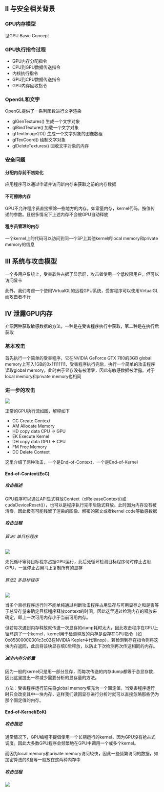 ## II 与安全相关背景

### GPU内存模型

见GPU Basic Concept

### GPU执行指令过程

* GPU内存分配指令
* CPU到GPU数据传送指令
* 内核执行指令
* GPU到CPU数据传送指令
* GPU内存回收指令

### OpenGL和文字

OpenGL提供了一系列函数进行文字渲染

* glGenTextures()  生成一个文字对象
* glBindTexture()  加载一个文字对象
* glTextImage2D()  生成一个文字对象的图像数组
* glTexCoord()  绘制文字对象
* glDeleteTextures()  回收文字对象的内存

### 安全问题

#### 分配内存前不初始化

应用程序可以通过申请并访问新内存来获取之前的内存数据

#### 不可擦除内存

GPU不允许程序员直接擦除一些地方的内存，如常量内存，kernel代码，按值传递的参数。且很多情况下上述内存不会被GPU自动释放

#### 程序员管理的内存

一个kernel上的代码可以访问到同一个SP上其他kernel的local memory和private memory的信息

## III 系统与攻击模型

一个多用户系统上，受害软件占据了显示屏，攻击者使用一个低权限用户，但可以访问显卡

此外，我们考虑一个使用VirtualGL的远程GPU系统，受害程序可以使用VirtualGL而攻击者不行

## IV 泄露GPU内存

介绍两种获取敏感数据的方法，一种是在受害程序执行中获取，第二种是在执行后获取

### 基本攻击

首先执行一个简单的受害程序，它在NVIDIA GeForce GTX 780的3GB global memory上写入1GB的0x11111111，受害程序执行完后，执行一个简单的攻击程序读取global memory，此时由于显存没有被清零，因此有敏感数据被泄露。对于local memory和private memory也相同

### 进一步的攻击

![](pic\gpu_sidechannel_2_1.png)

正常的GPU执行流如图，解释如下

* CC Create Context
* AM Allocate Memory
* HD copy data CPU -> GPU
* EK Execute Kernel
* DH copy data GPU -> CPU
* FM Free Memory
* DC Delete Context

这里介绍了两种攻击，一个是End-of-Context，一个是End-of-Kernel

#### End-of-Context(EoC)

##### 攻击描述

GPU程序可以通过API显式释放Context（clReleaseContext()或cudaDeviceReset()），也可以是程序执行完毕后隐式释放。此时因为内存没有被清零，因此极有可能残留了渲染的图像、解密的密文或者kernel code等敏感数据

##### 攻击过程

###### 算法1 单目标程序

![](pic\gpu_sidechannel_2_2.png)

先死循环等待目标程序占据GPU运行，此后死循环检测目标程序何时停止占用GPU，一旦停止占用马上复制所有的显存

###### 算法2 多目标程序

![](pic\gpu_sidechannel_2_3.png)

当多个目标程序运行时不能单纯通过判断攻击程序占用显存与可用显存之和是否等于总显存量来确定目标程序释放context的时间。因此这里通过检测内存的释放来确定，即上一次可用内存小于当前可用内存。

但若每次遇到内存释放就传送一次显存的dump耗时太大，因此攻击程序在GPU上循环跑了一个kernel，kernel用于检测释放的内存是否存在GPU指令（如0x85800000001c3c02在NVIDIA Kepler中代表nop）。若检测到存在指令则将这块内存返回，此后将该块显存填0后释放，以防止下次检测再次传送相同的内存。

##### 减少内存分析量

因为一般的kernel只是用一部分显存，而每次传送的内存dump都等于总显存数，因此这里提出一种减少需要分析的显存量的方法。

方法：受害程序运行前先将global memory填充为一个固定值，当受害程序运行时只会改变其中一块内存，这样我们读回显存进行分析时就可以直接忽略那些仍为那个固定值的内存。

#### End-of-Kernel(EoK)

##### 攻击描述

通常情况下，GPU编程不提倡使用一个长期运行的kernel，因为GPU没有抢占式调度。因此大多数GPU程序会频繁地在GPU中调用一个或多个kernel。

而因为local memory和private memory访问较快，因此一些频繁访问的数据，如加密算法的S盒等一般放在这两种内存中

##### 攻击过程

![](pic\gpu_sidechannel_2_4.png)